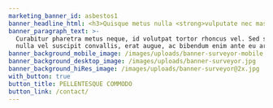 ```yaml
---
marketing_banner_id: asbestos1
banner_headline_html: <h3>Quisque metus nulla <strong>vulputate nec massa sed.</strong></h3>
banner_paragraph_text: >-
  Curabitur pharetra metus neque, id volutpat tortor rhoncus vel. Sed sagittis,
  nulla vel suscipit convallis, erat augue, ac bibendum enim ante eu arcu.
banner_background_mobile_image: /images/uploads/banner-surveyor-mobile.jpg
banner_background_desktop_image: /images/uploads/banner-surveyor.jpg
banner_background_hiRes_image: /images/uploads/banner-surveyor@2x.jpg
with_button: true
button_title: PELLENTESQUE COMMODO
button_link: /contact/
---
```


